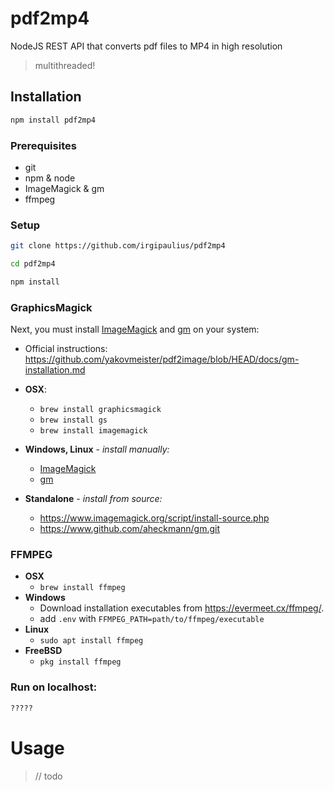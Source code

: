 # pdf2mp4
NodeJS REST API that converts pdf files to MP4 in high resolution

> multithreaded!

## Installation

```bash
npm install pdf2mp4
```

### Prerequisites

- git
- npm & node
- ImageMagick & gm
- ffmpeg

### Setup

```bash
git clone https://github.com/irgipaulius/pdf2mp4

cd pdf2mp4

npm install
```

### GraphicsMagick

Next, you must install [ImageMagick](https://www.imagemagick.org/script/download.php) and [gm](https://www.npmjs.com/package/gm) on your system:

- Official instructions: https://github.com/yakovmeister/pdf2image/blob/HEAD/docs/gm-installation.md

- **OSX**:
    - `brew install graphicsmagick`
    - `brew install gs`
    - `brew install imagemagick`
- **Windows, Linux** - _install manually:_
    - [ImageMagick](https://www.imagemagick.org/script/download.php) 
    - [gm](https://www.npmjs.com/package/gm)
- **Standalone** - _install from source:_
    - https://www.imagemagick.org/script/install-source.php
    - https://www.github.com/aheckmann/gm.git

### FFMPEG

- **OSX**
    - `brew install ffmpeg`
- **Windows**
    - Download installation executables from https://evermeet.cx/ffmpeg/.
    - add `.env` with `FFMPEG_PATH=path/to/ffmpeg/executable`
- **Linux**
    - `sudo apt install ffmpeg`
- **FreeBSD**
    - `pkg install ffmpeg`

### Run on localhost:

```bash
?????
```

# Usage

>// todo